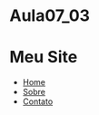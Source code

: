 # Aula07_03
<!DOCTYPE html>
<html>
<head>
<meta charset="UTF-8">
<title> Meu Site </title>
</head>

<body>
	<h1>Meu Site</h1>
<ul>
    <li><a href="index.html">Home</a></li>
    <li><a href="sobre.html">Sobre</a></li>
    <li><a href="contato.html">Contato</a></li>
</ul>

</body>
<html>
